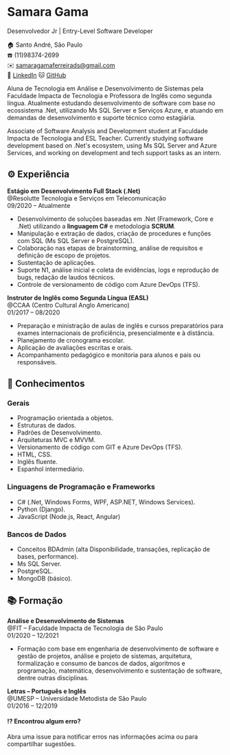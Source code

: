 # Samara Gama
Desenvolvedor Jr | Entry-Level Software Developer

:house: Santo André, São Paulo <br>
:telephone: (11)98374-2699 <br>
:envelope: samaragamaferreirads@gmail.com <br>
:large_blue_circle: [LinkedIn](https://www.linkedin.com/in/samara-gama/)
:cat: [GitHub](https://github.com/SamaraGama) <br>

Aluna de Tecnologia em Análise e Desenvolvimento de Sistemas pela Faculdade Impacta de Tecnologia e Professora de Inglês como segunda língua. 
Atualmente estudando desenvolvimento de software com base no ecossistema .Net, utilizando Ms SQL Server e Serviços Azure, e atuando em demandas de desenvolvimento e suporte técnico como estagiária.

Associate of Software Analysis and Development student at Faculdade Impacta de Tecnologia and ESL Teacher.
Currently studying software development based on .Net's ecosystem, using Ms SQL Server and Azure Services, and working on development and tech support tasks as an intern.

## :gear: Experiência
**Estágio em Desenvolvimento Full Stack (.Net)** <br>
@Resolutte Tecnologia e Serviços em Telecomunicação <br>
09/2020 – Atualmente <br>

- Desenvolvimento de soluções baseadas em .Net (Framework, Core e .Net) utilizando a **linguagem C#** e metodologia **SCRUM**. <br> 
- Manipulação e extração de dados, criação de procedures e funções com SQL (Ms SQL Server e PostgreSQL). <br>
- Colaboração nas etapas de brainstorming, análise de requisitos e definição de escopo de projetos. <br>
- Sustentação de aplicações. <br>
- Suporte N1, análise inicial e coleta de evidências, logs e reprodução de bugs, redação de laudos técnicos. <br>
- Controle de versionamento de código com Azure DevOps (TFS). <br>

**Instrutor de Inglês como Segunda Língua (EASL)** <br>
@CCAA (Centro Cultural Anglo Americano) <br>
01/2017 – 08/2020 <br>

- Preparação e ministração de aulas de inglês e cursos preparatórios para exames internacionais de proficiência, presencialmente e à distância. <br>
- Planejamento de cronograma escolar. <br> 
- Aplicação de avaliações escritas e orais. <br> 
- Acompanhamento pedagógico e monitoria para alunos e pais ou responsáveis. <br>

## :brain: Conhecimentos

### Gerais
- Programação orientada a objetos. <br>
- Estruturas de dados. <br>
- Padrões de Desenvolvimento. <br>
- Arquiteturas MVC e MVVM. <br> 
- Versionamento de código com GIT e Azure DevOps (TFS). <br>
- HTML, CSS. <br>
- Inglês fluente. <br>
- Espanhol intermediário. <br>

### Linguagens de Programação e Frameworks
- C# (.Net, Windows Forms, WPF, ASP.NET, Windows Services). <br>
- Python (Django). <br>
- JavaScript (Node.js, React, Angular) <br>

### Bancos de Dados
- Conceitos BDAdmin (alta Disponibilidade, transações, replicação de bases, performance).<br> 
- Ms SQL Server. <br>
- PostgreSQL. <br>
- MongoDB (básico). <br>

## :books: Formação
**Análise e Desenvolvimento de Sistemas** <br> 
@FIT – Faculdade Impacta de Tecnologia de São Paulo <br>
01/2020 – 12/2021 <br>
- Formação com base em engenharia de desenvolvimento de software e gestão de projetos, análise e projeto de sistemas, arquitetura, formalização e consumo de bancos de dados, algoritmos e programação, matemática, desenvolvimento e sustentação de software, dentre outras disciplinas.

**Letras – Português e Inglês** <br>
@UMESP – Universidade Metodista de São Paulo <br>
01/2016 – 12/2019 <br>

#### :interrobang: Encontrou algum erro?
Abra uma issue para notificar erros nas informações acima ou para compartilhar sugestões. <br> 

